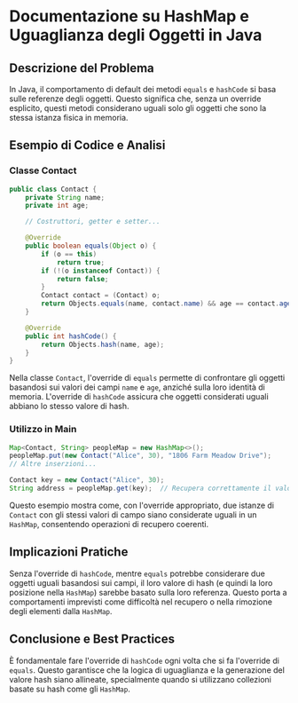 
# Documentazione su HashMap e Uguaglianza degli Oggetti in Java

## Descrizione del Problema
In Java, il comportamento di default dei metodi `equals` e `hashCode` si basa sulle referenze degli oggetti. Questo significa che, senza un override esplicito, questi metodi considerano uguali solo gli oggetti che sono la stessa istanza fisica in memoria.

## Esempio di Codice e Analisi

### Classe Contact
```java
public class Contact {
    private String name;
    private int age;

    // Costruttori, getter e setter...

    @Override
    public boolean equals(Object o) {
        if (o == this)
            return true;
        if (!(o instanceof Contact)) {
            return false;
        }
        Contact contact = (Contact) o;
        return Objects.equals(name, contact.name) && age == contact.age;
    }

    @Override
    public int hashCode() {
        return Objects.hash(name, age);
    }
}
```

Nella classe `Contact`, l'override di `equals` permette di confrontare gli oggetti basandosi sui valori dei campi `name` e `age`, anziché sulla loro identità di memoria. L'override di `hashCode` assicura che oggetti considerati uguali abbiano lo stesso valore di hash.

### Utilizzo in Main
```java
Map<Contact, String> peopleMap = new HashMap<>();
peopleMap.put(new Contact("Alice", 30), "1806 Farm Meadow Drive");
// Altre inserzioni...

Contact key = new Contact("Alice", 30);
String address = peopleMap.get(key);  // Recupera correttamente il valore
```

Questo esempio mostra come, con l'override appropriato, due istanze di `Contact` con gli stessi valori di campo siano considerate uguali in un `HashMap`, consentendo operazioni di recupero coerenti.

## Implicazioni Pratiche
Senza l'override di `hashCode`, mentre `equals` potrebbe considerare due oggetti uguali basandosi sui campi, il loro valore di hash (e quindi la loro posizione nella `HashMap`) sarebbe basato sulla loro referenza. Questo porta a comportamenti imprevisti come difficoltà nel recupero o nella rimozione degli elementi dalla `HashMap`.

## Conclusione e Best Practices
È fondamentale fare l'override di `hashCode` ogni volta che si fa l'override di `equals`. Questo garantisce che la logica di uguaglianza e la generazione del valore hash siano allineate, specialmente quando si utilizzano collezioni basate su hash come gli `HashMap`.
